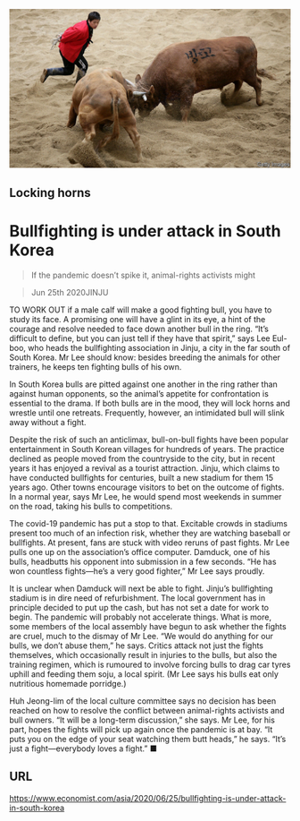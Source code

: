 ![](./images/20200627_ASP502.jpg)

## Locking horns

# Bullfighting is under attack in South Korea

> If the pandemic doesn’t spike it, animal-rights activists might

> Jun 25th 2020JINJU

TO WORK OUT if a male calf will make a good fighting bull, you have to study its face. A promising one will have a glint in its eye, a hint of the courage and resolve needed to face down another bull in the ring. “It’s difficult to define, but you can just tell if they have that spirit,” says Lee Eul-boo, who heads the bullfighting association in Jinju, a city in the far south of South Korea. Mr Lee should know: besides breeding the animals for other trainers, he keeps ten fighting bulls of his own.

In South Korea bulls are pitted against one another in the ring rather than against human opponents, so the animal’s appetite for confrontation is essential to the drama. If both bulls are in the mood, they will lock horns and wrestle until one retreats. Frequently, however, an intimidated bull will slink away without a fight.

Despite the risk of such an anticlimax, bull-on-bull fights have been popular entertainment in South Korean villages for hundreds of years. The practice declined as people moved from the countryside to the city, but in recent years it has enjoyed a revival as a tourist attraction. Jinju, which claims to have conducted bullfights for centuries, built a new stadium for them 15 years ago. Other towns encourage visitors to bet on the outcome of fights. In a normal year, says Mr Lee, he would spend most weekends in summer on the road, taking his bulls to competitions.

The covid-19 pandemic has put a stop to that. Excitable crowds in stadiums present too much of an infection risk, whether they are watching baseball or bullfights. At present, fans are stuck with video reruns of past fights. Mr Lee pulls one up on the association’s office computer. Damduck, one of his bulls, headbutts his opponent into submission in a few seconds. “He has won countless fights—he’s a very good fighter,” Mr Lee says proudly.

It is unclear when Damduck will next be able to fight. Jinju’s bullfighting stadium is in dire need of refurbishment. The local government has in principle decided to put up the cash, but has not set a date for work to begin. The pandemic will probably not accelerate things. What is more, some members of the local assembly have begun to ask whether the fights are cruel, much to the dismay of Mr Lee. “We would do anything for our bulls, we don’t abuse them,” he says. Critics attack not just the fights themselves, which occasionally result in injuries to the bulls, but also the training regimen, which is rumoured to involve forcing bulls to drag car tyres uphill and feeding them soju, a local spirit. (Mr Lee says his bulls eat only nutritious homemade porridge.)

Huh Jeong-lim of the local culture committee says no decision has been reached on how to resolve the conflict between animal-rights activists and bull owners. “It will be a long-term discussion,” she says. Mr Lee, for his part, hopes the fights will pick up again once the pandemic is at bay. “It puts you on the edge of your seat watching them butt heads,” he says. “It’s just a fight—everybody loves a fight.” ■

## URL

https://www.economist.com/asia/2020/06/25/bullfighting-is-under-attack-in-south-korea
